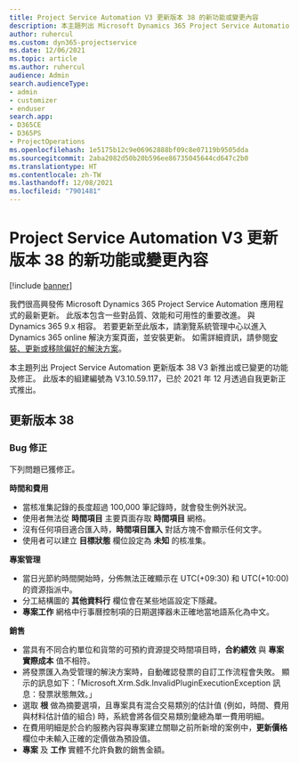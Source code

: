 ```yaml
---
title: Project Service Automation V3 更新版本 38 的新功能或變更內容
description: 本主題列出 Microsoft Dynamics 365 Project Service Automation 更新版本 38 V3 中可用的功能與修正。
author: ruhercul
ms.custom: dyn365-projectservice
ms.date: 12/06/2021
ms.topic: article
ms.author: ruhercul
audience: Admin
search.audienceType:
- admin
- customizer
- enduser
search.app:
- D365CE
- D365PS
- ProjectOperations
ms.openlocfilehash: 1e5175b12c9e06962888bf09c8e07119b9505dda
ms.sourcegitcommit: 2aba2082d50b20b596ee86735045644cd647c2b0
ms.translationtype: HT
ms.contentlocale: zh-TW
ms.lasthandoff: 12/08/2021
ms.locfileid: "7901481"
---
```

# <a name="whats-new-or-changed-in-project-service-automation-update-release-38-v3"></a>Project Service Automation V3 更新版本 38 的新功能或變更內容

[!include [banner](../includes/psa-now-project-operations.md)]

我們很高興發佈 Microsoft Dynamics 365 Project Service Automation 應用程式的最新更新。 此版本包含一些對品質、效能和可用性的重要改進。 與 Dynamics 365 9.x 相容。 若要更新至此版本，請瀏覽系統管理中心以進入 Dynamics 365 online 解決方案頁面，並安裝更新。 如需詳細資訊，請參閱[安裝、更新或移除偏好的解決方案](/power-platform/admin/install-remove-preferred-solution)。

本主題列出 Project Service Automation 更新版本 38 V3 新推出或已變更的功能及修正。 此版本的組建編號為 V3.10.59.117，已於 2021 年 12 月透過自我更新正式推出。

## <a name="update-release-38"></a>更新版本 38

### <a name="bug-fixes"></a>Bug 修正

下列問題已獲修正。

**時間和費用**

- 當核准集記錄的長度超過 100,000 筆記錄時，就會發生例外狀況。
- 使用者無法從 **時間項目** 主要頁面存取 **時間項目** 網格。
- 沒有任何項目適合匯入時，**時間項目匯入** 對話方塊不會顯示任何文字。
- 使用者可以建立 **目標狀態** 欄位設定為 **未知** 的核准集。

**專案管理**

- 當日光節約時間開始時，分佈無法正確顯示在 UTC(+09:30) 和 UTC(+10:00) 的資源指派中。
- 分工結構圖的 **其他資料行** 欄位會在某些地區設定下隱藏。
- **專案工作** 網格中行事曆控制項的日期選擇器未正確地當地語系化為中文。

**銷售**

- 當具有不同合約單位和貨幣的可預約資源提交時間項目時，**合約績效** 與 **專案實際成本** 值不相符。
- 將發票匯入為受管理的解決方案時，自動確認發票的自訂工作流程會失敗。 顯示的訊息如下：「Microsoft.Xrm.Sdk.InvalidPluginExecutionException 訊息：發票狀態無效。」
- 選取 **根** 做為摘要選項，且專案具有混合交易類別的估計值 (例如，時間、費用與材料估計值的組合) 時，系統會將各個交易類別彙總為單一費用明細。
- 在費用明細是於合約服務內容與專案建立關聯之前所新增的案例中，**更新價格** 欄位中未輸入正確的定價做為預設值。
- **專案** 及 **工作** 實體不允許負數的銷售金額。
